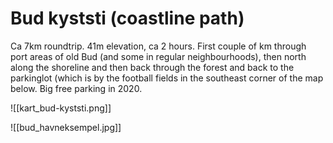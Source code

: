 # Bud kyststi (coastline path)
Ca 7km roundtrip. 41m elevation, ca 2 hours. First couple of km through port areas of old Bud (and some in regular neighbourhoods), then north along the shoreline and then back through the forest and back to the parkinglot (which is by the football fields in the southeast corner of the map below. Big free parking in 2020.



![[kart_bud-kyststi.png]]

![[bud_havneksempel.jpg]]

